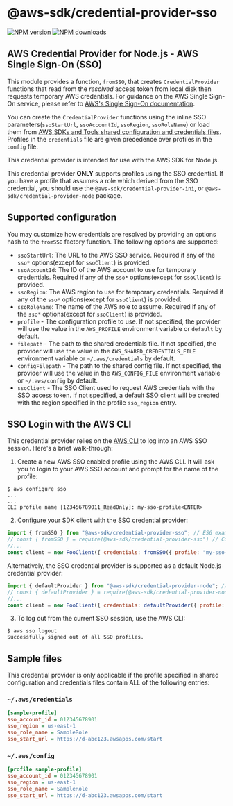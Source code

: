 # @aws-sdk/credential-provider-sso

[![NPM version](https://img.shields.io/npm/v/@aws-sdk/credential-provider-sso/latest.svg)](https://www.npmjs.com/package/@aws-sdk/credential-provider-sso)
[![NPM downloads](https://img.shields.io/npm/dm/@aws-sdk/credential-provider-sso.svg)](https://www.npmjs.com/package/@aws-sdk/credential-provider-sso)

## AWS Credential Provider for Node.js - AWS Single Sign-On (SSO)

This module provides a function, `fromSSO`, that creates
`CredentialProvider` functions that read from the
_resolved_ access token from local disk then requests temporary AWS
credentials. For guidance on the AWS Single Sign-On service, please
refer to [AWS's Single Sign-On documentation](https://aws.amazon.com/single-sign-on/).

You can create the `CredentialProvider` functions using the inline SSO
parameters(`ssoStartUrl`, `ssoAccountId`, `ssoRegion`, `ssoRoleName`) or load
them from [AWS SDKs and Tools shared configuration and credentials files](https://docs.aws.amazon.com/credref/latest/refdocs/creds-config-files.html).
Profiles in the `credentials` file are given precedence over
profiles in the `config` file.

This credential provider is intended for use with the AWS SDK for Node.js.

This credential provider **ONLY** supports profiles using the SSO credential. If
you have a profile that assumes a role which derived from the SSO credential,
you should use the `@aws-sdk/credential-provider-ini`, or
`@aws-sdk/credential-provider-node` package.

## Supported configuration

You may customize how credentials are resolved by providing an options hash to
the `fromSSO` factory function. The following options are supported:

- `ssoStartUrl`: The URL to the AWS SSO service. Required if any of the `sso*`
  options(except for `ssoClient`) is provided.
- `ssoAccountId`: The ID of the AWS account to use for temporary credentials.
  Required if any of the `sso*` options(except for `ssoClient`) is provided.
- `ssoRegion`: The AWS region to use for temporary credentials. Required if any
  of the `sso*` options(except for `ssoClient`) is provided.
- `ssoRoleName`: The name of the AWS role to assume. Required if any of the
  `sso*` options(except for `ssoClient`) is provided.
- `profile` - The configuration profile to use. If not specified, the provider
  will use the value in the `AWS_PROFILE` environment variable or `default` by
  default.
- `filepath` - The path to the shared credentials file. If not specified, the
  provider will use the value in the `AWS_SHARED_CREDENTIALS_FILE` environment
  variable or `~/.aws/credentials` by default.
- `configFilepath` - The path to the shared config file. If not specified, the
  provider will use the value in the `AWS_CONFIG_FILE` environment variable or
  `~/.aws/config` by default.
- `ssoClient` - The SSO Client used to request AWS credentials with the SSO
  access token. If not specified, a default SSO client will be created with the
  region specified in the profile `sso_region` entry.

## SSO Login with the AWS CLI

This credential provider relies on the [AWS CLI](https://docs.aws.amazon.com/cli/latest/userguide/cli-configure-sso.html#sso-configure-profile)
to log into an AWS SSO session. Here's a brief walk-through:

1. Create a new AWS SSO enabled profile using the AWS CLI. It will ask you to login
   to your AWS SSO account and prompt for the name of the profile:

```console
$ aws configure sso
...
...
CLI profile name [123456789011_ReadOnly]: my-sso-profile<ENTER>
```

2. Configure your SDK client with the SSO credential provider:

```javascript
import { fromSSO } from "@aws-sdk/credential-provider-sso"; // ES6 example
// const { fromSSO } = require(@aws-sdk/credential-provider-sso") // CommonJS example
//...
const client = new FooClient({ credentials: fromSSO({ profile: "my-sso-profile" });
```

Alternatively, the SSO credential provider is supported as a default
Node.js credential provider:

```javascript
import { defaultProvider } from "@aws-sdk/credential-provider-node"; // ES6 example
// const { defaultProvider } = require(@aws-sdk/credential-provider-node") // CommonJS example
//...
const client = new FooClient({ credentials: defaultProvider({ profile: "my-sso-profile" });
```

3. To log out from the current SSO session, use the AWS CLI:

```console
$ aws sso logout
Successfully signed out of all SSO profiles.
```

## Sample files

This credential provider is only applicable if the profile specified in shared
configuration and credentials files contain ALL of the following entries:

### `~/.aws/credentials`

```ini
[sample-profile]
sso_account_id = 012345678901
sso_region = us-east-1
sso_role_name = SampleRole
sso_start_url = https://d-abc123.awsapps.com/start
```

### `~/.aws/config`

```ini
[profile sample-profile]
sso_account_id = 012345678901
sso_region = us-east-1
sso_role_name = SampleRole
sso_start_url = https://d-abc123.awsapps.com/start
```

